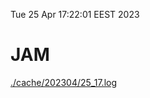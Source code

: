 Tue 25 Apr 17:22:01 EEST 2023
# JAM
<a href='./cache/202304/25_17.log'>./cache/202304/25_17.log</a>
